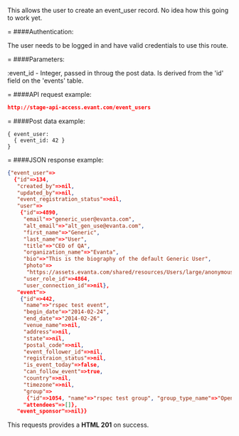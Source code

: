 <!-- --- title: POST /event_users -->

This allows the user to create an event_user record. No idea how this going to work yet.

=
####Authentication:

The user needs to be logged in and have valid credentials to use this route.

=
####Parameters:

:event_id - Integer, passed in throug the post data. Is derived from the 'id' field on the 'events' table.

=
####API request example:
```json
http://stage-api-access.evant.com/event_users
```

=
####Post data example:
```
{ event_user: 
  { event_id: 42 } 
}
```

=
####JSON response example:

```json
{"event_user"=>
  {"id"=>134,
   "created_by"=>nil,
   "updated_by"=>nil,
   "event_registration_status"=>nil,
   "user"=>
    {"id"=>4890,
     "email"=>"generic_user@evanta.com",
     "alt_email"=>"alt_gen_use@evanta.com",
     "first_name"=>"Generic",
     "last_name"=>"User",
     "title"=>"CEO of QA",
     "organization_name"=>"Evanta",
     "bio"=>"This is the biography of the default Generic User",
     "photo"=>
      "https://assets.evanta.com/shared/resources/Users/large/anonymous2.jpg",
     "user_role_id"=>4864,
     "user_connection_id"=>nil},
   "event"=>
    {"id"=>442,
     "name"=>"rspec test event",
     "begin_date"=>"2014-02-24",
     "end_date"=>"2014-02-26",
     "venue_name"=>nil,
     "address"=>nil,
     "state"=>nil,
     "postal_code"=>nil,
     "event_follower_id"=>nil,
     "registraion_status"=>nil,
     "is_event_today"=>false,
     "can_follow_event"=>true,
     "country"=>nil,
     "timezone"=>nil,
     "group"=>
      {"id"=>1054, "name"=>"rspec test group", "group_type_name"=>"Open"},
     "attendees"=>[]},
   "event_sponsor"=>nil}}
```

This requests provides a <strong>HTML 201</strong> on success.